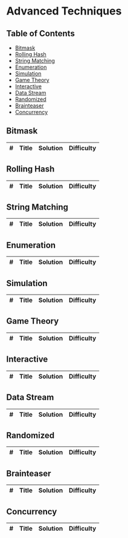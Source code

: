 # Advanced Techniques

## Table of Contents

- [Bitmask](#bitmask)
- [Rolling Hash](#rolling-hash)
- [String Matching](#string-matching)
- [Enumeration](#enumeration)
- [Simulation](#simulation)
- [Game Theory](#game-theory)
- [Interactive](#interactive)
- [Data Stream](#data-stream)
- [Randomized](#randomized)
- [Brainteaser](#brainteaser)
- [Concurrency](#concurrency)

## Bitmask

| #   | Title | Solution | Difficulty |
| --- | ----- | -------- | ---------- |

## Rolling Hash

| #   | Title | Solution | Difficulty |
| --- | ----- | -------- | ---------- |

## String Matching

| #   | Title | Solution | Difficulty |
| --- | ----- | -------- | ---------- |

## Enumeration

| #   | Title | Solution | Difficulty |
| --- | ----- | -------- | ---------- |

## Simulation

| #   | Title | Solution | Difficulty |
| --- | ----- | -------- | ---------- |

## Game Theory

| #   | Title | Solution | Difficulty |
| --- | ----- | -------- | ---------- |

## Interactive

| #   | Title | Solution | Difficulty |
| --- | ----- | -------- | ---------- |

## Data Stream

| #   | Title | Solution | Difficulty |
| --- | ----- | -------- | ---------- |

## Randomized

| #   | Title | Solution | Difficulty |
| --- | ----- | -------- | ---------- |

## Brainteaser

| #   | Title | Solution | Difficulty |
| --- | ----- | -------- | ---------- |

## Concurrency

| #   | Title | Solution | Difficulty |
| --- | ----- | -------- | ---------- |
